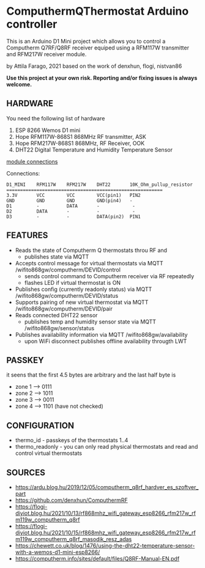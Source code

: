 # ComputhermQThermostat Arduino controller

This is an Arduino D1 Mini project which allows you to control a Computherm Q7RF/Q8RF receiver equiped using a RFM117W transmitter and RFM217W receiver module.

by Attila Farago, 2021 based on the work of denxhun, flogi, nistvan86

**Use this project at your own risk. Reporting and/or fixing issues is always welcome.**

## HARDWARE
You need the following list of hardware
1. ESP 8266 Wemos D1 mini
2. Hope RFM117W-868S1 868MHz RF transmitter, ASK
3. Hope RFM217W-868S1 868MHz, RF Receiver, OOK
4. DHT22 Digital Temperature and Humidity Temperature Sensor

[module connections](./doc/d1computherm_wiring.jpg)

Connections:

    D1_MINI    RFM117W    RFM217W    DHT22       10K_Ohm_pullup_resistor
    =========================================================
    3.3V       VCC        VCC        VCC(pin1)   PIN2
    GND        GND        GND        GND(pin4)   -
    D1         -          DATA       -            -
    D2         DATA       -          -            -
    D3         -          -          DATA(pin2)  PIN1

## FEATURES
* Reads the state of Computherm Q thermostats throu RF and 
  * publishes state via MQTT
* Accepts control message for virtual thermostats via MQTT /wifito868gw/computherm/DEVID/control
  * sends control command to Computherm receiver via RF repeatedly
  * flashes LED if virtual thermostat is ON
* Publishes config (currently readonly status) via MQTT /wifito868gw/computherm/DEVID/status
* Supports pairing of new virtual thermostat via MQTT /wifito868gw/computherm/DEVID/pair
* Reads connected DHT22 sensor
  * publishes temp and humidity sensor state via MQTT /wifito868gw/sensor/status
* Publishes availability information via MQTT /wifito868gw/availability 
  * upon WiFi disconnect publishes offline availability througth LWT

## PASSKEY
it seens that the first 4.5 bytes are arbitrary and the last half byte is
* zone 1 --> 0111
* zone 2 --> 1011
* zone 3 --> 0011
* zone 4 --> 1101 (have not checked)

## CONFIGURATION
* thermo_id - passkeys of the thermostats 1..4
* thermo_readonly - you can only read physical thermostats and read and control virtual thermostats
  
## SOURCES
* https://ardu.blog.hu/2019/12/05/computherm_q8rf_hardver_es_szoftver_part
* https://github.com/denxhun/ComputhermRF
* https://flogi-diyiot.blog.hu/2021/10/13/rf868mhz_wifi_gateway_esp8266_rfm217w_rfm119w_computherm_q8rf
* https://flogi-diyiot.blog.hu/2021/10/15/rf868mhz_wifi_gateway_esp8266_rfm217w_rfm119w_computherm_q8rf_masodik_resz_adas
* https://chewett.co.uk/blog/1476/using-the-dht22-temperature-sensor-with-a-wemos-d1-mini-esp8266/
* https://computherm.info/sites/default/files/Q8RF-Manual-EN.pdf
